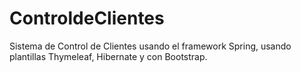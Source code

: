 # ControldeClientes
Sistema de Control de Clientes usando el framework Spring, usando plantillas Thymeleaf, Hibernate y con Bootstrap.
